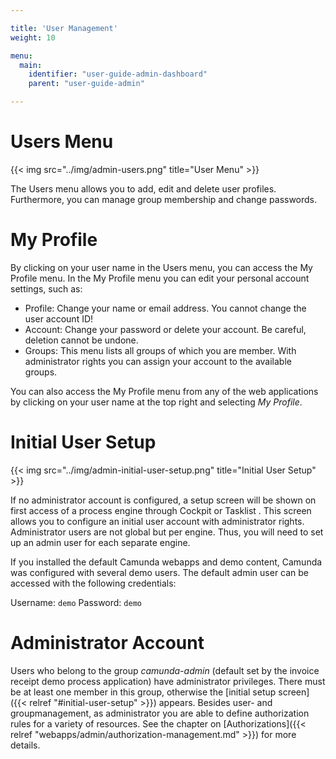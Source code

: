 ```yaml
---

title: 'User Management'
weight: 10

menu:
  main:
    identifier: "user-guide-admin-dashboard"
    parent: "user-guide-admin"

---
```



# Users Menu

{{< img src="../img/admin-users.png" title="User Menu" >}}

The Users menu allows you to add, edit and delete user profiles. Furthermore, you can manage group membership and change passwords.


# My Profile

By clicking on your user name in the Users menu, you can access the My Profile menu. In the My Profile menu you can edit your personal account settings, such as:

* Profile: Change your name or email address. You cannot change the user account ID!
* Account: Change your password or delete your account. Be careful, deletion cannot be undone.
* Groups: This menu lists all groups of which you are member. With administrator rights you can assign your account to the available groups.

You can also access the My Profile menu from any of the web applications by clicking on your user name at the top right and selecting *My Profile*.


# Initial User Setup

{{< img src="../img/admin-initial-user-setup.png" title="Initial User Setup" >}}

If no administrator account is configured, a setup screen will be shown on first access of a process engine through Cockpit or Tasklist . This screen allows you to configure an initial user account with administrator rights.
Administrator users are not global but per engine. Thus, you will need to set up an admin user for each separate engine.

If you installed the default Camunda webapps and demo content, Camunda was configured with several demo users.  The default admin user can be accessed with the following credentials:

Username: `demo`
Password: `demo`


# Administrator Account

Users who belong to the group *camunda-admin* (default set by the invoice receipt demo process application) have administrator privileges. There must be at least one member in this group, otherwise the [initial setup screen]({{< relref "#initial-user-setup" >}}) appears. Besides user- and groupmanagement, as administrator you are able to define authorization rules for a variety of resources. See the chapter on [Authorizations]({{< relref "webapps/admin/authorization-management.md" >}}) for more details.
